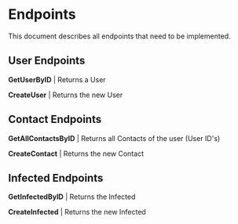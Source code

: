 # Endpoints
This document describes all endpoints that need to be implemented.

## User Endpoints
**GetUserByID**
| Returns a User

**CreateUser**
| Returns the new User

## Contact Endpoints
**GetAllContactsByID**
| Returns all Contacts of the user (User ID's)

**CreateContact**
| Returns the new Contact

## Infected Endpoints
**GetInfectedByID**
| Returns the Infected

**CreateInfected**
| Returns the new Infected

